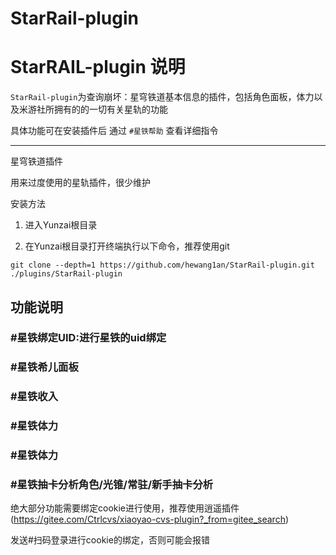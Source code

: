 # StarRail-plugin
# StarRAIL-plugin 说明

`StarRail-plugin`为查询崩坏：星穹铁道基本信息的插件，包括角色面板，体力以及米游社所拥有的的一切有关星轨的功能

具体功能可在安装插件后 通过 `#星铁帮助` 查看详细指令

---
星穹铁道插件

用来过度使用的星轨插件，很少维护

安装方法

1. 进入Yunzai根目录

2. 在Yunzai根目录打开终端执行以下命令，推荐使用git

```shell
git clone --depth=1 https://github.com/hewang1an/StarRail-plugin.git ./plugins/StarRail-plugin
```

## 功能说明

### #星铁绑定UID:进行星铁的uid绑定

### #星铁希儿面板

### #星铁收入

### #星铁体力

### #星铁体力

### #星铁抽卡分析角色/光锥/常驻/新手抽卡分析

绝大部分功能需要绑定cookie进行使用，推荐使用逍遥插件(https://gitee.com/Ctrlcvs/xiaoyao-cvs-plugin?_from=gitee_search) 

发送#扫码登录进行cookie的绑定，否则可能会报错
